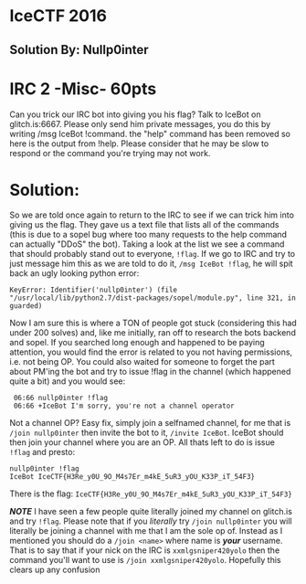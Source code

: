 # IceCTF 2016
## Solution By: Nullp0inter

# IRC 2 -Misc- 60pts
Can you trick our IRC bot into giving you his flag? Talk to IceBot on glitch.is:6667. Please only send him private messages, you do this by writing /msg IceBot !command. the "help" command has been removed so here is the output from !help. Please consider that he may be slow to respond or the command you're trying may not work.

# Solution:

So we are told once again to return to the IRC to see if we can trick him into giving us the flag.
They gave us a text file that lists all of the commands (this is due to a sopel bug where too many
requests to the help command can actually "DDoS" the bot). Taking a look at the list we see a command
that should probably stand out to everyone, `!flag`. If we go to IRC and try to just message him this
as we are told to do it, `/msg IceBot !flag`, he will spit back an ugly looking python error:

```
KeyError: Identifier('nullp0inter') (file "/usr/local/lib/python2.7/dist-packages/sopel/module.py", line 321, in guarded)
```

Now I am sure this is where a TON of people got stuck (considering this had under 200 solves) and,
like me initially, ran off to research the bots backend and sopel. If you searched long enough and 
happened to be paying attention, you would find the error is related to you not having permissions,
i.e. not being OP. You could also waited for someone to forget the part about PM'ing the bot and try
to issue !flag in the channel (which happened quite a bit) and you would see:

```
 06:66 nullp0inter !flag
 06:66 +IceBot I'm sorry, you're not a channel operator
```

Not a channel OP? Easy fix, simply join a selfnamed channel, for me that is `/join nullp0inter` then
invite the bot to it, `/invite IceBot`. IceBot should then join your channel where you are an OP.
All thats left to do is issue `!flag` and presto:

```
nullp0inter !flag
IceBot IceCTF{H3Re_y0U_9O_M4s7Er_m4kE_5uR3_yOU_K33P_iT_54F3}
```

There is the flag:
`IceCTF{H3Re_y0U_9O_M4s7Er_m4kE_5uR3_yOU_K33P_iT_54F3}`

**_NOTE_** I have seen a few people quite literally joined my channel on glitch.is and try `!flag`. Please note that if you
*literally* try `/join nullp0inter` you will literally be joining a channel with me that I am the sole op of. Instead as I
mentioned you should do a `/join <name>` where name is **_your_** username. That is to say that if your nick on the IRC is
`xxmlgsniper420yolo` then the command you'll want to use is `/join xxmlgsniper420yolo`. Hopefully this clears up any confusion
